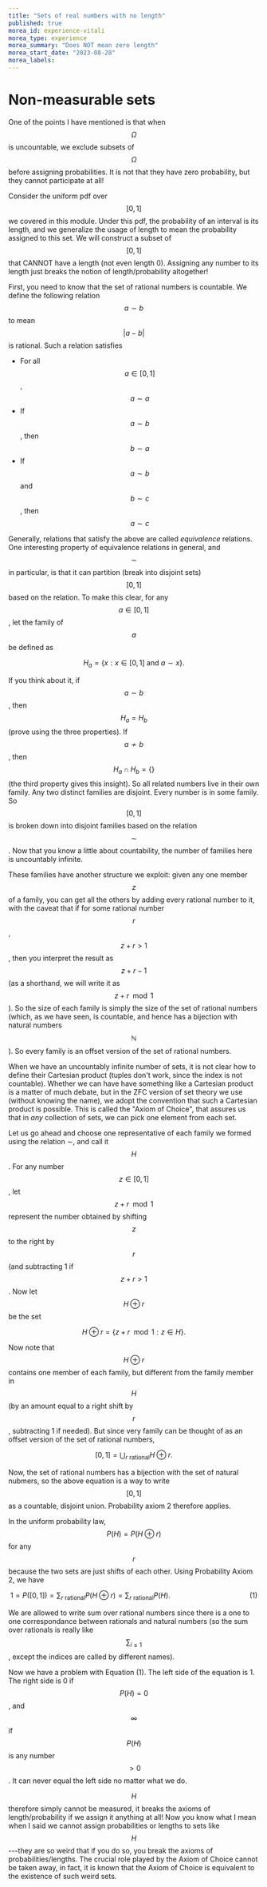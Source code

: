 ```yaml
---
title: "Sets of real numbers with no length"
published: true
morea_id: experience-vitali
morea_type: experience
morea_summary: "Does NOT mean zero length"
morea_start_date: "2023-08-28"
morea_labels:
---
```


# Non-measurable sets

One of the points I have mentioned is that when $$\Omega$$ is uncountable,
we exclude subsets of $$\Omega$$ before assigning probabilities. It is not
that they have zero probability, but they cannot participate at all!

Consider the uniform pdf over $$[0,1]$$ we covered in this module. Under
this pdf, the probability of an interval is its length, and we generalize the
usage of length to mean the probability assigned to this set. We will construct
a subset of $$[0,1]$$ that CANNOT have a length (not even length 0). Assigning
any number to its length just breaks the notion of length/probability altogether!

First, you need to know that the set of rational numbers is
countable. We define the following relation $$a\sim b$$ to mean
$$|a-b|$$ is rational. Such a relation satisfies

* For all $$a\in[0,1]$$, $$a\sim a$$
* If $$a\sim b$$, then $$b\sim a$$
* If $$a\sim b$$ and $$b\sim c$$, then $$a \sim c$$

Generally, relations that satisfy the above are called _equivalence_
relations.  One interesting property of equivalence relations in
general, and $$\sim$$ in particular, is that it can partition (break
into disjoint sets) $$[0,1]$$ based on the relation. To make this
clear, for any $$a \in [0,1]$$, let the family of $$a$$ be defined as

$$H_a = \{ x: x\in [0,1] \textrm{ and } a \sim x \}.$$

If you think about it, if $$a \sim b$$, then $$H_a = H_b$$ (prove
using the three properties). If $$a\not\sim b$$, then $$H_a \cap H_b =
\{\}$$ (the third property gives this insight). So all related numbers
live in their own family. Any two distinct families are
disjoint. Every number is in some family. So $$[0,1]$$ is broken down
into disjoint families based on the relation $$\sim$$. Now that you
know a little about countability, the number of families here is
uncountably infinite. 

These families have another structure we exploit: given any one member
$$z$$ of a family, you can get all the others by adding every rational
number to it, with the caveat that if for some rational number $$r$$,
$$z+r>1$$, then you interpret the result as $$z+r-1$$ (as a shorthand,
we will write it as $$z+r \mod 1$$). So the size of each family is
simply the size of the set of rational numbers (which, as we have
seen, is countable, and hence has a bijection with natural numbers
$$\mathbb N$$). So every family is an offset version of the set of
rational numbers.

When we have an uncountably infinite number of sets, it is not clear
how to define their Cartesian product (tuples don't work, since the
index is not countable). Whether we can have have something like a
Cartesian product is a matter of much debate, but in the ZFC version of
set theory we use (without knowing the name), we adopt the convention
that such a Cartesian product is possible. This is called the
"Axiom of Choice", that assures us that in _any_ collection of sets, we
can pick one element from each set. 

Let us go ahead and choose one representative of each family we formed
using the relation $\sim$, and call it $$H$$.
For any number $$z\in [0,1]$$, let $$z+r \mod 1$$ represent the number
obtained by shifting $$z$$ to the right by $$r$$ (and subtracting 1
if $$z+r > 1$$. Now let $$H\oplus r$$ be the set

$$ H\oplus r =\{ z+r \mod 1 : z \in H \}. $$

Now note that $$H\oplus r$$ contains one member of each family, but
different from the family member in $$H$$ (by an amount equal to a
right shift by $$r$$, subtracting 1 if needed). But since very family
can be thought of as an offset version of the set of rational numbers,

$$[0,1] = \bigcup_{r \textrm{ rational}} H \oplus r.$$

Now, the set of rational numbers has a bijection with the set of
natural nubmers, so the above equation is a way to write $$[0,1]$$ as
a countable, disjoint union. Probability axiom 2 therefore applies.

In the uniform probability law, $$P(H) =
P(H\oplus r)$$ for any $$r$$ because the two sets are just shifts of
each other. Using Probability Axiom 2, we have

$$1= P([0,1]) = \sum_{r \textrm{ rational}} P(H \oplus r) = \sum_{r \textrm{ rational}} P(H). \qquad\qquad\qquad\qquad\qquad(1)$$

We are allowed to write sum over rational numbers since there is a one
to one correspondance between rationals and natural numbers (so the
sum over rationals is really like $$\sum_{i\ge 1}$$, except the indices
are called by different names).

Now we have a problem with Equation (1). The left side of the equation
is 1. The right side is 0 if $$P(H)=0$$, and $$\infty$$ if $$P(H)$$ is
any number $$>0$$. It can never equal the left side no matter what we
do. 

$$H$$ therefore simply cannot be measured, it breaks the axioms of
length/probability if we assign it anything at all! Now you know what I mean
when I said we cannot assign probabilities or lengths to sets like $$H$$---they
are so weird that if you do so, you break the axioms of probabilities/lengths.
The crucial role played by the Axiom of Choice cannot be taken away, in fact,
it is known that the Axiom of Choice is equivalent to the existence of such
weird sets. 

